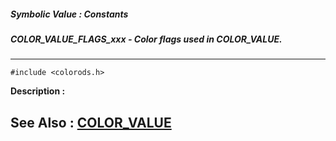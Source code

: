 ##### Symbolic Value : Constants
##### COLOR_VALUE_FLAGS_xxx - Color flags used in COLOR_VALUE.
---
```
#include <colorods.h>
```
**Description :**



**See Also :**
[COLOR_VALUE](/domino-c-api-docs/reference/Data/COLOR_VALUE)
---
